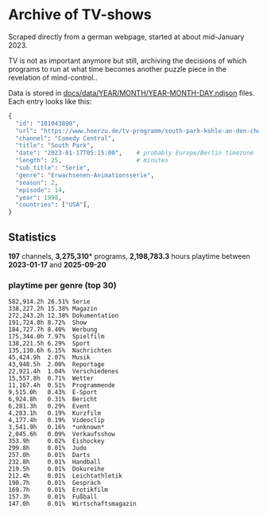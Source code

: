 # Archive of TV-shows

Scraped directly from a german webpage, started at about mid-January 2023.

TV is not as important anymore but still, archiving the decisions of which programs to run at what time
becomes another puzzle piece in the revelation of mind-control.. 

Data is stored in [docs/data/YEAR/MONTH/YEAR-MONTH-DAY.ndjson](docs/data/) files. 
Each entry looks like this:

```python
{
  "id": "181043890", 
  "url": "https://www.hoerzu.de/tv-programm/south-park-kohle-an-den-chefkoch/bid_181043890/", 
  "channel": "Comedy Central", 
  "title": "South Park", 
  "date": "2023-01-17T05:15:00",    # probably Europe/Berlin timezone 
  "length": 25,                     # minutes 
  "sub_title": "Serie", 
  "genre": "Erwachsenen-Animationsserie", 
  "season": 2, 
  "episode": 14, 
  "year": 1998, 
  "countries": ["USA"],
}
```

## Statistics

**197** channels, **3,275,310*** programs, **2,198,783.3** hours playtime between **2023-01-17** and **2025-09-20**


### playtime per genre (top 30)

    582,914.2h 26.51% Serie
    338,227.2h 15.38% Magazin
    272,243.2h 12.38% Dokumentation
    191,724.8h 8.72%  Show
    184,727.7h 8.40%  Werbung
    175,344.0h 7.97%  Spielfilm
    138,221.5h 6.29%  Sport
    135,130.6h 6.15%  Nachrichten
    45,424.9h  2.07%  Musik
    43,948.5h  2.00%  Reportage
    22,921.4h  1.04%  Verschiedenes
    15,557.8h  0.71%  Wetter
    11,167.4h  0.51%  Programmende
    9,515.0h   0.43%  E-Sport
    6,924.8h   0.31%  Bericht
    6,281.3h   0.29%  Event
    4,283.1h   0.19%  Kurzfilm
    4,177.4h   0.19%  Videoclip
    3,541.9h   0.16%  *unknown*
    2,045.6h   0.09%  Verkaufsshow
    353.9h     0.02%  Eishockey
    299.8h     0.01%  Judo
    257.0h     0.01%  Darts
    232.8h     0.01%  Handball
    219.5h     0.01%  Dokureihe
    212.4h     0.01%  Leichtathletik
    190.7h     0.01%  Gespräch
    169.7h     0.01%  Erotikfilm
    157.3h     0.01%  Fußball
    147.0h     0.01%  Wirtschaftsmagazin
